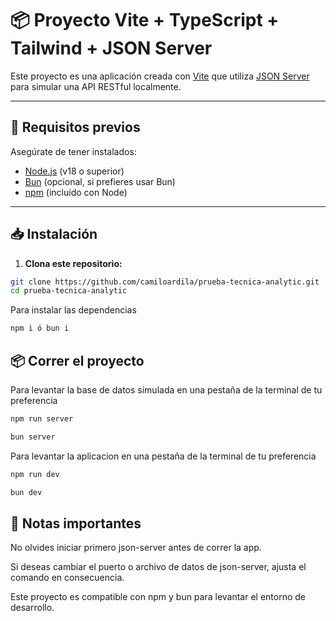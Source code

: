 # 📦 Proyecto Vite + TypeScript + Tailwind + JSON Server

Este proyecto es una aplicación creada con [Vite](https://vitejs.dev/) que utiliza [JSON Server](https://github.com/typicode/json-server) para simular una API RESTful localmente.

---

## 🚀 Requisitos previos

Asegúrate de tener instalados:

- [Node.js](https://nodejs.org/) (v18 o superior)
- [Bun](https://bun.sh/) (opcional, si prefieres usar Bun)
- [npm](https://www.npmjs.com/) (incluido con Node)

---

## 📥 Instalación

1. **Clona este repositorio:**

```bash
git clone https://github.com/camiloardila/prueba-tecnica-analytic.git
cd prueba-tecnica-analytic

```

Para instalar las dependencias

```bash
npm i ó bun i
```
## 📦 Correr el proyecto

Para levantar la base de datos simulada en una pestaña de la terminal de tu preferencia

```bash
npm run server

bun server
```

Para levantar la aplicacion en una pestaña de la terminal de tu preferencia

```bash
npm run dev

bun dev
```

## 📝 Notas importantes
No olvides iniciar primero json-server antes de correr la app.

Si deseas cambiar el puerto o archivo de datos de json-server, ajusta el comando en consecuencia.

Este proyecto es compatible con npm y bun para levantar el entorno de desarrollo.